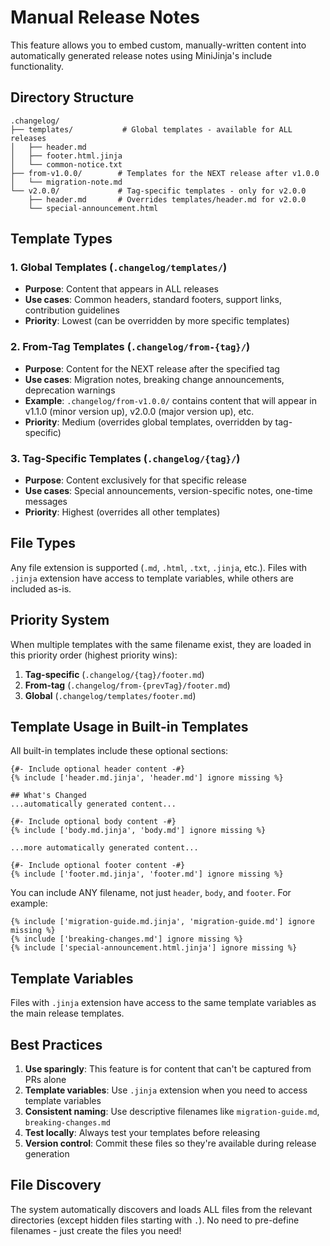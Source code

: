 # Manual Release Notes

This feature allows you to embed custom, manually-written content into automatically generated release notes using MiniJinja's include functionality.

## Directory Structure

```
.changelog/
├── templates/           # Global templates - available for ALL releases
│   ├── header.md
│   ├── footer.html.jinja
│   └── common-notice.txt
├── from-v1.0.0/        # Templates for the NEXT release after v1.0.0
│   └── migration-note.md
└── v2.0.0/             # Tag-specific templates - only for v2.0.0
    ├── header.md       # Overrides templates/header.md for v2.0.0
    └── special-announcement.html
```

## Template Types

### 1. Global Templates (`.changelog/templates/`)
- **Purpose**: Content that appears in ALL releases
- **Use cases**: Common headers, standard footers, support links, contribution guidelines
- **Priority**: Lowest (can be overridden by more specific templates)

### 2. From-Tag Templates (`.changelog/from-{tag}/`)
- **Purpose**: Content for the NEXT release after the specified tag
- **Use cases**: Migration notes, breaking change announcements, deprecation warnings
- **Example**: `.changelog/from-v1.0.0/` contains content that will appear in v1.1.0 (minor version up), v2.0.0 (major version up), etc.
- **Priority**: Medium (overrides global templates, overridden by tag-specific)

### 3. Tag-Specific Templates (`.changelog/{tag}/`)
- **Purpose**: Content exclusively for that specific release
- **Use cases**: Special announcements, version-specific notes, one-time messages
- **Priority**: Highest (overrides all other templates)

## File Types

Any file extension is supported (`.md`, `.html`, `.txt`, `.jinja`, etc.). Files with `.jinja` extension have access to template variables, while others are included as-is.

## Priority System

When multiple templates with the same filename exist, they are loaded in this priority order (highest priority wins):

1. **Tag-specific** (`.changelog/{tag}/footer.md`)
2. **From-tag** (`.changelog/from-{prevTag}/footer.md`)
3. **Global** (`.changelog/templates/footer.md`)

## Template Usage in Built-in Templates

All built-in templates include these optional sections:

```jinja
{#- Include optional header content -#}
{% include ['header.md.jinja', 'header.md'] ignore missing %}

## What's Changed
...automatically generated content...

{#- Include optional body content -#}
{% include ['body.md.jinja', 'body.md'] ignore missing %}

...more automatically generated content...

{#- Include optional footer content -#}
{% include ['footer.md.jinja', 'footer.md'] ignore missing %}
```

You can include ANY filename, not just `header`, `body`, and `footer`. For example:

```jinja
{% include ['migration-guide.md.jinja', 'migration-guide.md'] ignore missing %}
{% include ['breaking-changes.md'] ignore missing %}
{% include ['special-announcement.html.jinja'] ignore missing %}
```

## Template Variables

Files with `.jinja` extension have access to the same template variables as the main release templates.

## Best Practices

1. **Use sparingly**: This feature is for content that can't be captured from PRs alone
2. **Template variables**: Use `.jinja` extension when you need to access template variables
3. **Consistent naming**: Use descriptive filenames like `migration-guide.md`, `breaking-changes.md`
4. **Test locally**: Always test your templates before releasing
5. **Version control**: Commit these files so they're available during release generation

## File Discovery

The system automatically discovers and loads ALL files from the relevant directories (except hidden files starting with `.`). No need to pre-define filenames - just create the files you need!
